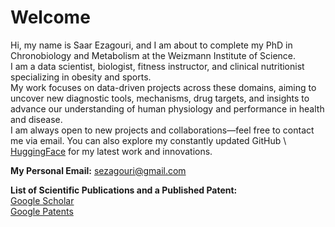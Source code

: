 # Welcome 

Hi, my name is Saar Ezagouri, and I am about to complete my PhD in Chronobiology and Metabolism at the Weizmann Institute of Science. <br>
I am a data scientist, biologist, fitness instructor, and clinical nutritionist specializing in obesity and sports. <br>
My work focuses on data-driven projects across these domains, aiming to uncover new diagnostic tools, mechanisms, drug targets, and insights to advance our understanding of human physiology and performance in health and disease. <br> 
I am always open to new projects and collaborations—feel free to contact me via email. You can also explore my constantly updated GitHub \ [HuggingFace](https://huggingface.co/SaarEzagouri) for my latest work and innovations.

**My Personal Email:** sezagouri@gmail.com

**List of Scientific Publications and a Published Patent:** <br>
[Google Scholar](https://scholar.google.com/citations?user=JC14QBAAAAAJ&hl=en) <br>
[Google Patents](https://patents.google.com/patent/US20240198099A1/fr)

<!--
**SaarEzagouri/SaarEzagouri** is a ✨ _special_ ✨ repository because its `README.md` (this file) appears on your GitHub profile.

Here are some ideas to get you started:

- 🔭 I’m currently working on ...
- 🌱 I’m currently learning ...
- 👯 I’m looking to collaborate on ...
- 🤔 I’m looking for help with ...
- 💬 Ask me about ...
- 📫 How to reach me: ...
- 😄 Pronouns: ...
- ⚡ Fun fact: ...
-->
